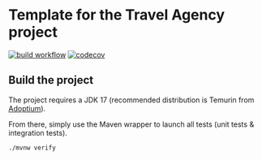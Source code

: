 # Template for the Travel Agency project

[![build workflow](https://github.com/wangyannick/travel_agency/actions/workflows/build.yml/badge.svg)](https://github.com/wangyannick/travel_agency/actions)
[![codecov](https://codecov.io/gh/wangyannick/travel_agency/branch/main/graph/badge.svg?token=s8gOg2u8au)](https://codecov.io/gh/wangyannick/travel_agency)

## Build the project

The project requires a JDK 17 (recommended distribution is Temurin from [Adoptium](https://adoptium.net/)).

From there, simply use the Maven wrapper to launch all tests (unit tests & integration tests).

`./mvnw verify`
